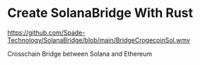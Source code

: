 # Create SolanaBridge With Rust

https://github.com/Spade-Technology/SolanaBridge/blob/main/BridgeCrogecoinSol.wmv

Crosschain Bridge between Solana and Ethereum
